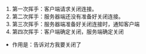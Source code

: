 1. 第一次挥手：客户端请求关闭连接。
2. 第二次挥手：服务器端还没有准备好关闭连接。
3. 第三次挥手：服务器端准备好关闭连接时，通知客户端
4. 第四次挥手：客户端确定关闭，服务端确定关闭

- 作用是：告诉对方我要关闭了
